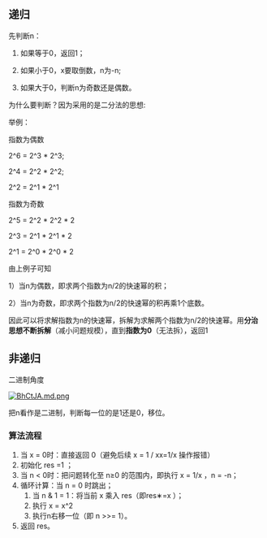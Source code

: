## 递归
先判断n：

1. 如果等于0，返回1；

2. 如果小于0，x要取倒数，n为-n;

3. 如果大于0，判断n为奇数还是偶数。

  为什么要判断？因为采用的是二分法的思想:

  举例：

  指数为偶数

  2^6 = 2^3 * 2^3;

  2^4 = 2^2 * 2^2;

  2^2 = 2^1 * 2^1

  指数为奇数

  2^5 = 2^2 * 2^2 * 2

  2^3 = 2^1 * 2^1 * 2

  2^1 = 2^0 * 2^0 * 2

由上例子可知

1）当n为偶数，即求两个指数为n/2的快速幂的积；

2）当n为奇数，即求两个指数为n/2的快速幂的积再乘1个底数。

因此可以将求解指数为n的快速幂，拆解为求解两个指数为n/2的快速幂。用**分治思想不断拆解**（减小问题规模），直到**指数为0**（无法拆），返回1


## 非递归

二进制角度

[![BhCtJA.md.png](https://s1.ax1x.com/2020/11/06/BhCtJA.md.png)](https://imgchr.com/i/BhCtJA)

把n看作是二进制，判断每一位的是1还是0，移位。

### 算法流程
1. 当 x = 0时：直接返回 0（避免后续 x = 1 / xx=1/x 操作报错）
2. 初始化 res =1 ；
3. 当 n < 0时：把问题转化至 n≥0 的范围内，即执行 x = 1/x ，n = -n；
4. 循环计算：当 n = 0 时跳出；
	1.  当 n & 1 = 1：将当前 x 乘入 res（即res∗=x ）；
	2.  执行 x = x^2
	3.  执行n右移一位（即 n >>= 1）。
5. 返回 res。




